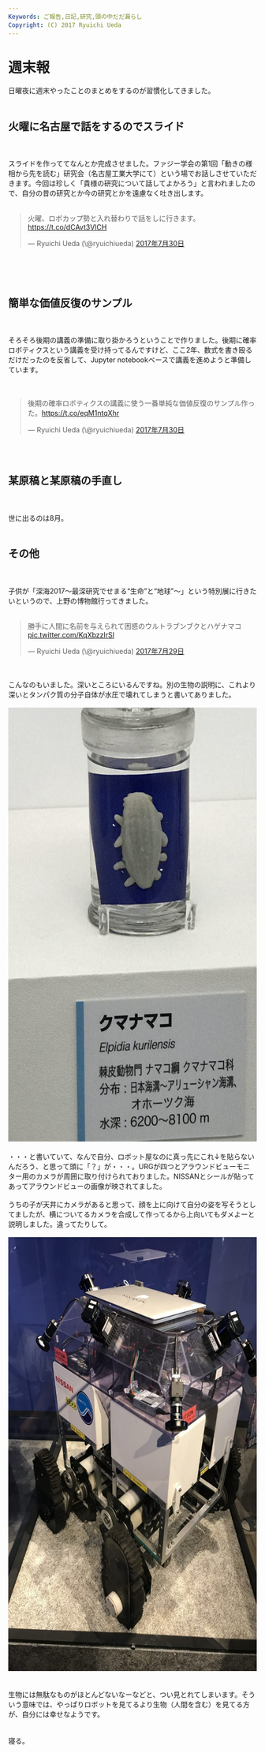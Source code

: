 ```yaml
---
Keywords: ご報告,日記,研究,頭の中だだ漏らし
Copyright: (C) 2017 Ryuichi Ueda
---
```


# 週末報
日曜夜に週末やったことのまとめをするのが習慣化してきました。<br />
<br />
<h2>火曜に名古屋で話をするのでスライド</h2><br />
<br />
スライドを作っててなんとか完成させました。ファジー学会の第1回「動きの様相から先を読む」研究会（名古屋工業大学にて）という場でお話しさせていただきます。今回は珍しく「貴様の研究について話してよかろう」と言われましたので、自分の昔の研究とか今の研究とかを遠慮なく吐き出します。<br />
<br />
<blockquote class="twitter-tweet" data-lang="ja"><p lang="ja" dir="ltr">火曜、ロボカップ勢と入れ替わりで話をしに行きます。<a href="https://t.co/dCAvt3VlCH">https://t.co/dCAvt3VlCH</a></p>&mdash; Ryuichi Ueda (\@ryuichiueda) <a href="https://twitter.com/ryuichiueda/status/891655161570918401">2017年7月30日</a></blockquote> <script async src="//platform.twitter.com/widgets.js" charset="utf-8"></script><br />
<br />
<br />
<h2>簡単な価値反復のサンプル</h2><br />
<br />
そろそろ後期の講義の準備に取り掛かろうということで作りました。後期に確率ロボティクスという講義を受け持ってるんですけど、ここ2年、数式を書き殴るだけだったのを反省して、Jupyter notebookベースで講義を進めようと準備しています。<br />
<br />
<br />
<blockquote class="twitter-tweet" data-lang="ja"><p lang="ja" dir="ltr">後期の確率ロボティクスの講義に使う一番単純な価値反復のサンプル作った。<a href="https://t.co/eqM1ntqXhr">https://t.co/eqM1ntqXhr</a></p>&mdash; Ryuichi Ueda (\@ryuichiueda) <a href="https://twitter.com/ryuichiueda/status/891658032362405888">2017年7月30日</a></blockquote> <script async src="//platform.twitter.com/widgets.js" charset="utf-8"></script><br />
<br />
<h2>某原稿と某原稿の手直し</h2><br />
<br />
世に出るのは8月。<br />
<br />
<h2>その他</h2><br />
<br />
子供が「深海2017～最深研究でせまる“生命”と“地球”～」という特別展に行きたいというので、上野の博物館行ってきました。<br />
<br />
<blockquote class="twitter-tweet" data-lang="ja"><p lang="ja" dir="ltr">勝手に人間に名前を与えられて困惑のウルトラブンブクとハゲナマコ <a href="https://t.co/KqXbzzIrSl">pic.twitter.com/KqXbzzIrSl</a></p>&mdash; Ryuichi Ueda (\@ryuichiueda) <a href="https://twitter.com/ryuichiueda/status/891283225003216896">2017年7月29日</a></blockquote> <script async src="//platform.twitter.com/widgets.js" charset="utf-8"></script><br />
<br />
こんなのもいました。深いところにいるんですね。別の生物の説明に、これより深いとタンパク質の分子自体が水圧で壊れてしまうと書いてありました。<br />
<br />
<a href="IMG_7811-e1501423422307.jpg"><img src="IMG_7811-e1501423422307-768x1024.jpg" alt="" width="660" height="880" class="aligncenter size-large wp-image-10046" /></a><br />
<br />
・・・と書いていて、なんで自分、ロボット屋なのに真っ先にこれ↓を貼らないんだろう、と思って頭に「？」が・・・。URGが四つとアラウンドビューモニター用のカメラが周囲に取り付けられておりました。NISSANとシールが貼ってあってアラウンドビューの画像が映されてました。<br />
<br />
うちの子が天井にカメラがあると思って、顔を上に向けて自分の姿を写そうとしてましたが、横についてるカメラを合成して作ってるから上向いてもダメよーと説明しました。違ってたりして。<br />
<br />
<a href="IMG_7829-e1501423559638.jpg"><img src="IMG_7829-e1501423559638-768x1024.jpg" alt="" width="660" height="880" class="aligncenter size-large wp-image-10047" /></a><br />
<br />
<br />
生物には無駄なものがほとんどないなーなどと、つい見とれてしまいます。そういう意味では、やっぱりロボットを見てるより生物（人間を含む）を見てる方が、自分には幸せなようです。<br />
<br />
<br />
寝る。
